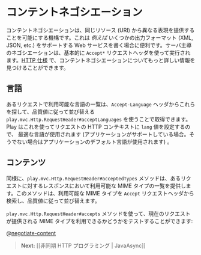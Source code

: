 <!--- Copyright (C) 2009-2013 Typesafe Inc. <http://www.typesafe.com> -->
<!--
# Content negotiation
-->
# コンテントネゴシエーション

<!--
Content negotiation is a mechanism that makes it possible to serve different representation of a same resource (URI). It is useful *e.g.* for writing Web Services supporting several output formats (XML, JSON, etc.). Server-driven negotiation is essentially performed using the `Accept*` requests headers. You can find more information on content negotiation in the [HTTP specification](http://www.w3.org/Protocols/rfc2616/rfc2616-sec12.html).
-->
コンテントネゴシエーションは、同じリソース (URI) から異なる表現を提供することを可能にする機構です。これは *例えば* いくつかの出力フォーマット (XML, JSON, etc.) をサポートする Web サービスを書く場合に便利です。サーバ主導のネゴシエーションは、基本的に `Accept*` リクエストヘッダを使って実行されます。[HTTP 仕様](http://www.w3.org/Protocols/rfc2616/rfc2616-sec12.html) で、コンテントネゴシエーションについてもっと詳しい情報を見つけることができます。

<!--
## Language
-->
## 言語

<!--
You can get the list of acceptable languages for a request using the `play.mvc.Http.RequestHeader#acceptLanguages` method that retrieves them from the `Accept-Language` header and sorts them according to their quality value. Play uses it to set the `lang` value of request’s HTTP context, so they automatically use the best possible language (if supported by your application, otherwise your application’s default language is used).
-->
あるリクエストで利用可能な言語の一覧は、`Accept-Language` ヘッダからこれらを探して、品質値に従って並び替える `play.mvc.Http.RequestHeader#acceptLanguages` を使うことで取得できます。Play はこれを使ってリクエストの HTTP コンテキストに `lang` 値を設定するので、 最適な言語が使用されます (アプリケーションがサポートしている場合。そうでない場合はアプリケーションのデフォルト言語が使用されます) 。

<!--
## Content
-->
## コンテンツ

<!--
Similarly, the `play.mvc.Http.RequestHeader#acceptedTypes` method gives the list of acceptable result’s MIME types for a request. It retrieves them from the `Accept` request header and sorts them according to their quality factor.
-->
同様に、`play.mvc.Http.RequestHeader#acceptedTypes` メソッドは、あるリクエストに対するレスポンスにおいて利用可能な MIME タイプの一覧を提供します。このメソッドは、利用可能な MIME タイプを `Accept` リクエストヘッダから検索し、品質値に従って並び替えます。

<!--
You can test if a given MIME type is acceptable for the current request using the `play.mvc.Http.RequestHeader#accepts` method:
-->
`play.mvc.Http.RequestHeader#accepts` メソッドを使って、現在のリクエストが提供される MIME タイプを利用できるかどうかをテストすることができます:

@[negotiate-content](code/javaguide/http/JavaContentNegotiation.java)

<!--
> **Next:** [[Asynchronous HTTP programming | JavaAsync]]
-->
> **Next:** [[非同期 HTTP プログラミング | JavaAsync]]
